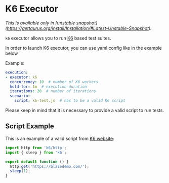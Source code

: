 # K6 Executor

_This is available only in [unstable snapshot]
(https://gettaurus.org/install/Installation/#Latest-Unstable-Snapshot)._

`k6` executor allows you to run [K6](https://k6.io/) based test suites.

In order to launch K6 executor, you can use yaml config like in the example below

Example:
```yaml
execution:
- executor: k6
  concurrency: 10  # number of K6 workers
  hold-for: 1m  # execution duration
  iterations: 20  # number of iterations
  scenario:
    script: k6-test.js  # has to be a valid K6 script
```

Please keep in mind that it is necessary to provide a valid script to run tests.

## Script Example

This is an example of a valid script from [K6 website](https://k6.io/docs/getting-started/running-k6):

```javascript
import http from 'k6/http';
import { sleep } from 'k6';

export default function () {
  http.get('https://blazedemo.com/');
  sleep(1);
}
```
